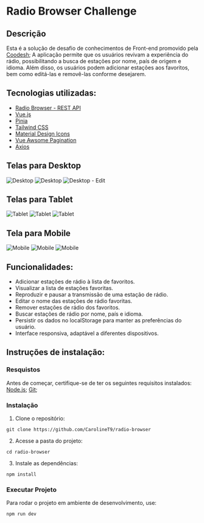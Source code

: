 # Radio Browser Challenge

## Descrição
  
Esta é a solução de desafio de conhecimentos de Front-end promovido pela [Coodesh](https://coodesh.com);
A aplicação permite que os usuários revivam a experiência do rádio, possibilitando a busca de estações por nome, país de origem e idioma. Além disso, os usuários podem adicionar estações aos favoritos, bem como editá-las e removê-las conforme desejarem.


## Tecnologias utilizadas: 
 - [Radio Browser - REST API](https://de1.api.radio-browser.info/json/stations/search?limit=10)
 - [Vue.js](https://vuejs.org) 
 - [Pinia](https://pinia.vuejs.org)
 - [Tailwind CSS](https://tailwindcss.com/)
 - [Material Design Icons](https://pictogrammers.com/library/mdi/)
 - [Vue Awsome Pagination](https://github.com/peshanghiwa/vue-awesome-paginate#readme)
 - [Axios](https://axios-http.com/ptbr/docs/intro)
    

## Telas para Desktop
![Desktop](./public/screeshots/desktop-fullscreen.png)
![Desktop](./public/screeshots/Desktop-playlist.png)
![Desktop - Edit](./public/screeshots/edit-fullscreen.png)
## Telas para Tablet
![Tablet](./public/screeshots/tablet-playlist-fullscreen.png)
![Tablet](./public/screeshots/tablet-playlist-fullscreen.png)
![Tablet](./public/screeshots/Tablet-edit.png)

## Tela para Mobile
![Mobile](./public/screeshots/mobile-playlist.png)
![Mobile](./public/screeshots/mobile-menu.png)
![Mobile](./public/screeshots/mobile-edit.png)


## Funcionalidades:
- Adicionar estações de rádio à lista de favoritos.
- Visualizar a lista de estações favoritas.
- Reproduzir e pausar a transmissão de uma estação de rádio.
- Editar o nome das estações de rádio favoritas.
- Remover estações de rádio dos favoritos.
- Buscar estações de rádio por nome, país e idioma.
- Persistir os dados no localStorage para manter as preferências do usuário.
- Interface responsiva, adaptável a diferentes dispositivos.


## Instruções de instalação: 

### Resquistos 

Antes de começar, certifique-se de ter os seguintes requisitos instalados:
[Node.js](https://nodejs.org/pt);
[Git](https://git-scm.com/);

### Instalação

1. Clone o repositório:

```
git clone https://github.com/CarolineT9/radio-browser

```
2. Acesse a pasta do projeto:

```
cd radio-browser

``` 
3. Instale as dependências:

```
npm install

``` 

### Executar Projeto

Para rodar o projeto em ambiente de desenvolvimento, use:

```
npm run dev

``` 
